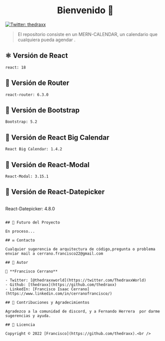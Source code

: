 <h1 align="center">Bienvenido 👋</h1>
<p>
  <a href="https://twitter.com/ThedraxxWorld" target="_blank">
    <img alt="Twitter: thedraxx" src="https://img.shields.io/twitter/follow/ThedraxxWorld.svg?style=social" />
  </a>
</p>

> El repositorio consiste en un MERN-CALENDAR, un calendario que cualquiera pueda agendar  .</br>

## ⚛️ Versión de React
```
react: 18
```
## 🤍 Versión de Router
```
react-router: 6.3.0
```
## 🤍 Versión de Bootstrap
```
Bootstrap: 5.2
```
## 🤍 Versión de React Big Calendar
```
React Big Calendar: 1.4.2
```
## 🤍 Versión de React-Modal
```
React-Modal: 3.15.1
```
## 🤍 Versión de React-Datepicker
```
```
React-Datepicker: 4.8.0
```

## 🔮 Futuro del Proyecto

En proceso...

## ✉️ Contacto

Cualquier sugerencia de arquitectura de código,pregunta o problema enviar mail a cerrano.francisco22@gmail.com

## 🤔 Autor

👤 **Francisco Cerrano**

- Twitter: [@thedraxxworld](https://twitter.com/ThedraxxWorld)
- Github: [thedraxx](https://github.com/thedraxx)
- LinkedIn: [Francisco Isaac Cerrano](https://www.linkedin.com/in/cerranofrancisco/)

## 🤝 Contribuciones y Agradecimientos

Agradezco a la comunidad de discord, y a Fernando Herrera  por darme sugerencias y ayuda.

## 📝 Licencia

Copyright © 2022 [Francisco](https://github.com/thedraxx).<br />